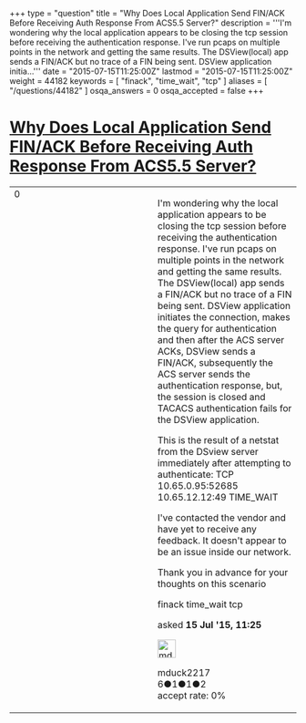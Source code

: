 +++
type = "question"
title = "Why Does Local Application Send FIN/ACK Before Receiving Auth Response From ACS5.5 Server?"
description = '''I&#x27;m wondering why the local application appears to be closing the tcp session before receiving the authentication response. I&#x27;ve run pcaps on multiple points in the network and getting the same results. The DSView(local) app sends a FIN/ACK but no trace of a FIN being sent. DSView application initia...'''
date = "2015-07-15T11:25:00Z"
lastmod = "2015-07-15T11:25:00Z"
weight = 44182
keywords = [ "finack", "time_wait", "tcp" ]
aliases = [ "/questions/44182" ]
osqa_answers = 0
osqa_accepted = false
+++

<div class="headNormal">

# [Why Does Local Application Send FIN/ACK Before Receiving Auth Response From ACS5.5 Server?](/questions/44182/why-does-local-application-send-finack-before-receiving-auth-response-from-acs55-server)

</div>

<div id="main-body">

<div id="askform">

<table id="question-table" style="width:100%;"><colgroup><col style="width: 50%" /><col style="width: 50%" /></colgroup><tbody><tr class="odd"><td style="width: 30px; vertical-align: top"><div class="vote-buttons"><span id="post-44182-upvote" class="ajax-command post-vote up" rel="nofollow" title="I like this post (click again to cancel)"> </span><div id="post-44182-score" class="post-score" title="current number of votes">0</div><span id="post-44182-downvote" class="ajax-command post-vote down" rel="nofollow" title="I dont like this post (click again to cancel)"> </span> <span id="favorite-mark" class="ajax-command favorite-mark" rel="nofollow" title="mark/unmark this question as favorite (click again to cancel)"> </span><div id="favorite-count" class="favorite-count"></div></div></td><td><div id="item-right"><div class="question-body"><p>I'm wondering why the local application appears to be closing the tcp session before receiving the authentication response. I've run pcaps on multiple points in the network and getting the same results. The DSView(local) app sends a FIN/ACK but no trace of a FIN being sent. DSView application initiates the connection, makes the query for authentication and then after the ACS server ACKs, DSView sends a FIN/ACK, subsequently the ACS server sends the authentication response, but, the session is closed and TACACS authentication fails for the DSView application.</p><p>This is the result of a netstat from the DSview server immediately after attempting to authenticate: TCP 10.65.0.95:52685 10.65.12.12:49 TIME_WAIT</p><p>I've contacted the vendor and have yet to receive any feedback. It doesn't appear to be an issue inside our network.</p><p>Thank you in advance for your thoughts on this scenario</p></div><div id="question-tags" class="tags-container tags"><span class="post-tag tag-link-finack" rel="tag" title="see questions tagged &#39;finack&#39;">finack</span> <span class="post-tag tag-link-time_wait" rel="tag" title="see questions tagged &#39;time_wait&#39;">time_wait</span> <span class="post-tag tag-link-tcp" rel="tag" title="see questions tagged &#39;tcp&#39;">tcp</span></div><div id="question-controls" class="post-controls"></div><div class="post-update-info-container"><div class="post-update-info post-update-info-user"><p>asked <strong>15 Jul '15, 11:25</strong></p><img src="https://secure.gravatar.com/avatar/c313558b3ce8ceb18b82b937bb983793?s=32&amp;d=identicon&amp;r=g" class="gravatar" width="32" height="32" alt="mduck2217&#39;s gravatar image" /><p><span>mduck2217</span><br />
<span class="score" title="6 reputation points">6</span><span title="1 badges"><span class="badge1">●</span><span class="badgecount">1</span></span><span title="1 badges"><span class="silver">●</span><span class="badgecount">1</span></span><span title="2 badges"><span class="bronze">●</span><span class="badgecount">2</span></span><br />
<span class="accept_rate" title="Rate of the user&#39;s accepted answers">accept rate:</span> <span title="mduck2217 has no accepted answers">0%</span></p></div></div><div id="comments-container-44182" class="comments-container"></div><div id="comment-tools-44182" class="comment-tools"></div><div class="clear"></div><div id="comment-44182-form-container" class="comment-form-container"></div><div class="clear"></div></div></td></tr></tbody></table>

</div>

</div>

